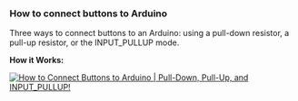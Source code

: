 ### How to connect buttons to Arduino

Three ways to connect buttons to an Arduino: using a pull-down resistor, a pull-up resistor, or the INPUT_PULLUP mode.

**How it Works:**

[![How to Connect Buttons to Arduino | Pull-Down, Pull-Up, and INPUT_PULLUP!](https://img.youtube.com/vi/0zvgtS90LEk/0.jpg)](https://youtube.com/shorts/0zvgtS90LEk)
